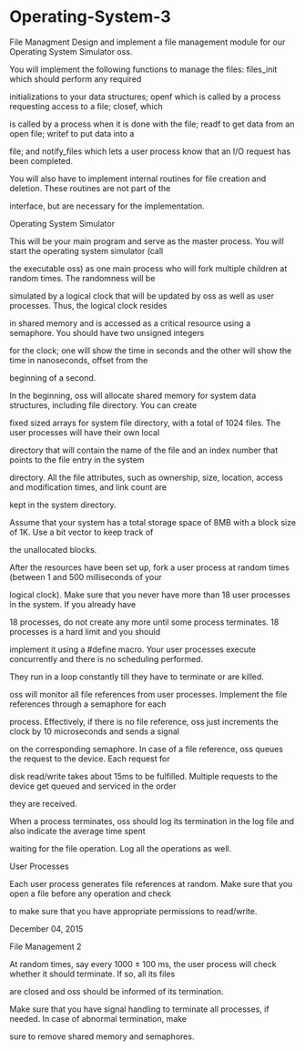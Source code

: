 # Operating-System-3
File Managment
Design and implement a file management module for our Operating System Simulator oss.

You will implement the following functions to manage the files: files_init which should perform any required

initializations to your data structures; openf which is called by a process requesting access to a file; closef, which

is called by a process when it is done with the file; readf to get data from an open file; writef to put data into a

file; and notify_files which lets a user process know that an I/O request has been completed.

You will also have to implement internal routines for file creation and deletion. These routines are not part of the

interface, but are necessary for the implementation.

Operating System Simulator

This will be your main program and serve as the master process. You will start the operating system simulator (call

the executable oss) as one main process who will fork multiple children at random times. The randomness will be

simulated by a logical clock that will be updated by oss as well as user processes. Thus, the logical clock resides

in shared memory and is accessed as a critical resource using a semaphore. You should have two unsigned integers

for the clock; one will show the time in seconds and the other will show the time in nanoseconds, offset from the

beginning of a second.

In the beginning, oss will allocate shared memory for system data structures, including file directory. You can create

fixed sized arrays for system file directory, with a total of 1024 files. The user processes will have their own local

directory that will contain the name of the file and an index number that points to the file entry in the system

directory. All the file attributes, such as ownership, size, location, access and modification times, and link count are

kept in the system directory.

Assume that your system has a total storage space of 8MB with a block size of 1K. Use a bit vector to keep track of

the unallocated blocks.

After the resources have been set up, fork a user process at random times (between 1 and 500 milliseconds of your

logical clock). Make sure that you never have more than 18 user processes in the system. If you already have

18 processes, do not create any more until some process terminates. 18 processes is a hard limit and you should

implement it using a #define macro. Your user processes execute concurrently and there is no scheduling performed.

They run in a loop constantly till they have to terminate or are killed.

oss will monitor all file references from user processes. Implement the file references through a semaphore for each

process. Effectively, if there is no file reference, oss just increments the clock by 10 microseconds and sends a signal

on the corresponding semaphore. In case of a file reference, oss queues the request to the device. Each request for

disk read/write takes about 15ms to be fulfilled. Multiple requests to the device get queued and serviced in the order

they are received.

When a process terminates, oss should log its termination in the log file and also indicate the average time spent

waiting for the file operation. Log all the operations as well.

User Processes

Each user process generates file references at random. Make sure that you open a file before any operation and check

to make sure that you have appropriate permissions to read/write.

December 04, 2015

File Management 2

At random times, say every 1000 ± 100 ms, the user process will check whether it should terminate. If so, all its files

are closed and oss should be informed of its termination.

Make sure that you have signal handling to terminate all processes, if needed. In case of abnormal termination, make

sure to remove shared memory and semaphores.

